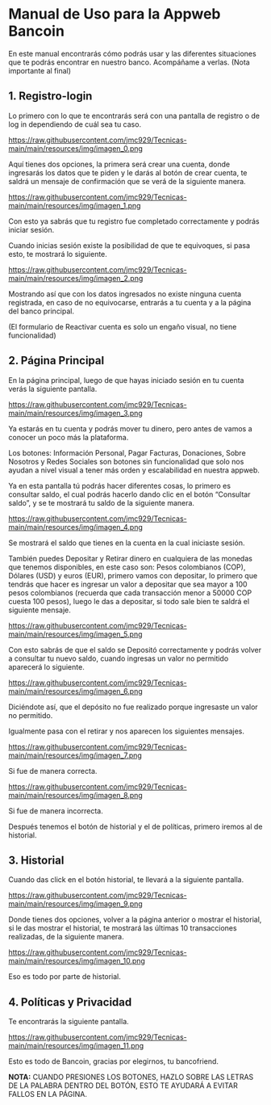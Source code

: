 # Manual de Uso para la Appweb Bancoin

En este manual encontrarás cómo podrás usar y las diferentes situaciones que te podrás encontrar en nuestro banco. Acompáñame a verlas. (Nota importante al final)

## 1. Registro-login

Lo primero con lo que te encontrarás será con una pantalla de registro o de log in dependiendo de cuál sea tu caso.

https://raw.githubusercontent.com/jmc929/Tecnicas-main/main/resources/img/imagen_0.png

Aquí tienes dos opciones, la primera será crear una cuenta, donde ingresarás los datos que te piden y le darás al botón de crear cuenta, te saldrá un mensaje de confirmación que se verá de la siguiente manera.

https://raw.githubusercontent.com/jmc929/Tecnicas-main/main/resources/img/imagen_1.png

Con esto ya sabrás que tu registro fue completado correctamente y podrás iniciar sesión.

Cuando inicias sesión existe la posibilidad de que te equivoques, si pasa esto, te mostrará lo siguiente.

https://raw.githubusercontent.com/jmc929/Tecnicas-main/main/resources/img/imagen_2.png


Mostrando así que con los datos ingresados no existe ninguna cuenta registrada, en caso de no equivocarse, entrarás a tu cuenta y a la página del banco principal.

(El formulario de Reactivar cuenta es solo un engaño visual, no tiene funcionalidad)

## 2. Página Principal

En la página principal, luego de que hayas iniciado sesión en tu cuenta verás la siguiente pantalla.

https://raw.githubusercontent.com/jmc929/Tecnicas-main/main/resources/img/imagen_3.png


Ya estarás en tu cuenta y podrás mover tu dinero, pero antes de vamos a conocer un poco más la plataforma.

Los botones: Información Personal, Pagar Facturas, Donaciones, Sobre Nosotros y Redes Sociales son botones sin funcionalidad que solo nos ayudan a nivel visual a tener más orden y escalabilidad en nuestra appweb.

Ya en esta pantalla tú podrás hacer diferentes cosas, lo primero es consultar saldo, el cual podrás hacerlo dando clic en el botón “Consultar saldo”, y se te mostrará tu saldo de la siguiente manera.

https://raw.githubusercontent.com/jmc929/Tecnicas-main/main/resources/img/imagen_4.png


Se mostrará el saldo que tienes en la cuenta en la cual iniciaste sesión.

También puedes Depositar y Retirar dinero en cualquiera de las monedas que tenemos disponibles, en este caso son: Pesos colombianos (COP), Dólares (USD) y euros (EUR), primero vamos con depositar, lo primero que tendrás que hacer es ingresar un valor a depositar que sea mayor a 100 pesos colombianos (recuerda que cada transacción menor a 50000 COP cuesta 100 pesos), luego le das a depositar, si todo sale bien te saldrá el siguiente mensaje.

https://raw.githubusercontent.com/jmc929/Tecnicas-main/main/resources/img/imagen_5.png


Con esto sabrás de que el saldo se Depositó correctamente y podrás volver a consultar tu nuevo saldo, cuando ingresas un valor no permitido aparecerá lo siguiente.

https://raw.githubusercontent.com/jmc929/Tecnicas-main/main/resources/img/imagen_6.png


Diciéndote así, que el depósito no fue realizado porque ingresaste un valor no permitido.

Igualmente pasa con el retirar y nos aparecen los siguientes mensajes.

https://raw.githubusercontent.com/jmc929/Tecnicas-main/main/resources/img/imagen_7.png

Si fue de manera correcta.

https://raw.githubusercontent.com/jmc929/Tecnicas-main/main/resources/img/imagen_8.png

Si fue de manera incorrecta.

Después tenemos el botón de historial y el de políticas, primero iremos al de historial.

## 3. Historial

Cuando das click en el botón historial, te llevará a la siguiente pantalla.

https://raw.githubusercontent.com/jmc929/Tecnicas-main/main/resources/img/imagen_9.png


Donde tienes dos opciones, volver a la página anterior o mostrar el historial, si le das mostrar el historial, te mostrará las últimas 10 transacciones realizadas, de la siguiente manera.

https://raw.githubusercontent.com/jmc929/Tecnicas-main/main/resources/img/imagen_10.png


Eso es todo por parte de historial.

## 4. Políticas y Privacidad

Te encontrarás la siguiente pantalla.

https://raw.githubusercontent.com/jmc929/Tecnicas-main/main/resources/img/imagen_11.png


Esto es todo de Bancoin, gracias por elegirnos, tu bancofriend.

**NOTA:** CUANDO PRESIONES LOS BOTONES, HAZLO SOBRE LAS LETRAS DE LA PALABRA DENTRO DEL BOTÓN, ESTO TE AYUDARÁ A EVITAR FALLOS EN LA PÁGINA.
